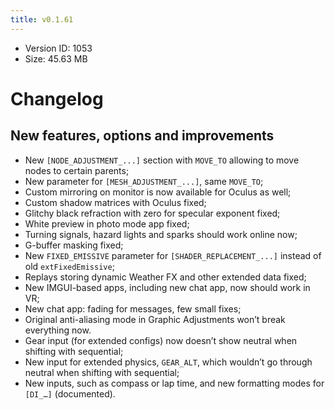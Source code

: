 ```yaml
---
title: v0.1.61
---
```


*   Version ID: 1053
*   Size: 45.63 MB

# Changelog

## New features, options and improvements

*   New `[NODE_ADJUSTMENT_...]` section with `MOVE_TO` allowing to move nodes to certain parents;
*   New parameter for `[MESH_ADJUSTMENT_...]`, same `MOVE_TO`;
*   Custom mirroring on monitor is now available for Oculus as well;
*   Custom shadow matrices with Oculus fixed;
*   Glitchy black refraction with zero for specular exponent fixed;
*   White preview in photo mode app fixed;
*   Turning signals, hazard lights and sparks should work online now;
*   G-buffer masking fixed;
*   New `FIXED_EMISSIVE` parameter for `[SHADER_REPLACEMENT_...]` instead of old `extFixedEmissive`;
*   Replays storing dynamic Weather FX and other extended data fixed;
*   New IMGUI-based apps, including new chat app, now should work in VR;
*   New chat app: fading for messages, few small fixes;
*   Original anti-aliasing mode in Graphic Adjustments won’t break everything now.
*   Gear input (for extended configs) now doesn’t show neutral when shifting with sequential;
*   New input for extended physics, `GEAR_ALT`, which wouldn’t go through neutral when shifting with sequential;
*   New inputs, such as compass or lap time, and new formatting modes for `[DI_…]` (documented).
